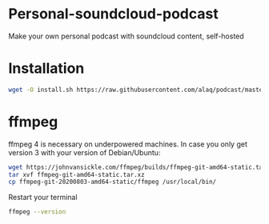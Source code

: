 # Personal-soundcloud-podcast
Make your own personal podcast with soundcloud content, self-hosted

# Installation
```sh
wget -O install.sh https://raw.githubusercontent.com/alaq/podcast/master/install.sh && sh install.sh && rm install.sh
```

# ffmpeg
ffmpeg 4 is necessary on underpowered machines. In case you only get version 3 with your version of Debian/Ubuntu:
```sh
wget https://johnvansickle.com/ffmpeg/builds/ffmpeg-git-amd64-static.tar.xz
tar xvf ffmpeg-git-amd64-static.tar.xz
cp ffmpeg-git-20200803-amd64-static/ffmpeg /usr/local/bin/
```

Restart your terminal

```sh
ffmpeg --version
```
